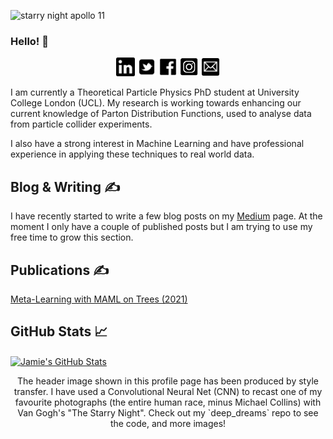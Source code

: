 ![starry night apollo 11](https://github.com/jamie-mcg/jamie-mcg/blob/add_photos/Pictures/cover_graphic.png)

### Hello! 👋 

<p align='center'>
<a href="https://www.linkedin.com/in/jamiewmcgowan/"><img height="30" src="https://github.com/jamie-mcg/jamie-mcg/blob/main/social_media/linkedin.svg"></a>
<a href="https://www.linkedin.com/in/jamiewmcgowan/"><img height="30" src="https://github.com/jamie-mcg/jamie-mcg/blob/main/social_media/twitter.png"></a>
<a href="https://www.linkedin.com/in/jamiewmcgowan/"><img height="30" src="https://github.com/jamie-mcg/jamie-mcg/blob/main/social_media/facebook.svg"></a>
<a href="https://www.linkedin.com/in/jamiewmcgowan/"><img height="30" src="https://github.com/jamie-mcg/jamie-mcg/blob/main/social_media/instagram.png"></a>
<a href="https://www.linkedin.com/in/jamiewmcgowan/"><img height="30" src="https://github.com/jamie-mcg/jamie-mcg/blob/main/social_media/mail.svg"></a>
</p>

I am currently a Theoretical Particle Physics PhD student at University College London (UCL). My research is working towards enhancing our current knowledge of Parton Distribution Functions, used to analyse data from particle collider experiments.

I also have a strong interest in Machine Learning and have professional experience in applying these techniques to real world data.

## Blog & Writing &#x270d;

I have recently started to write a few blog posts on my [Medium](https://j-w-mcgowan18.medium.com/) page. At the moment I only have a couple of published posts but I am trying to use my free time to grow this section.

## Publications &#x270d;

[Meta-Learning with MAML on Trees (2021)](https://arxiv.org/abs/2103.04691)

## GitHub Stats &#x1f4c8;

<!-- <p align='center'>
<img align="center" src="https://github-readme-stats.vercel.app/api?username=jamie-mcg&theme=react&show_icons=True&count_private=True"/>
</p> -->
<!-- <a href="https://github.com/jamie-mcg/jamie-mcg">
  <img align="center" src="https://github-readme-stats.vercel.app/api/top-langs/?username=jamie-mcg&hide=java,html&title_color=ffffff&text_color=c9cacc&icon_color=2bbc8a&bg_color=1d1f21" />
</a> -->
<a href="https://github.com/jamie-mcg/jamie-mcg">
  <img align="center" src="https://github-readme-stats.vercel.app/api?username=jamie-mcg&theme=react&show_icons=True&count_private=True&title_color=ffffff&text_color=c9cacc&icon_color=2bbc8a&bg_color=1d1f21" alt="Jamie's GitHub Stats" />
</a>

<p align='center'>
  The header image shown in this profile page has been produced by style transfer. I have used a Convolutional Neural Net (CNN) to recast one of my favourite photographs (the entire human race, minus Michael Collins) with Van Gogh's "The Starry Night". Check out my `deep_dreams` repo to see the code, and more images!
</p>

<!--
**jamie-mcg/jamie-mcg** is a ✨ _special_ ✨ repository because its `README.md` (this file) appears on your GitHub profile.

Here are some ideas to get you started:

- 🔭 I’m currently working on ...
- 🌱 I’m currently learning ...
- 👯 I’m looking to collaborate on ...
- 🤔 I’m looking for help with ...
- 💬 Ask me about ...
- 📫 How to reach me: ...
- 😄 Pronouns: ...
- ⚡ Fun fact: ...
-->
